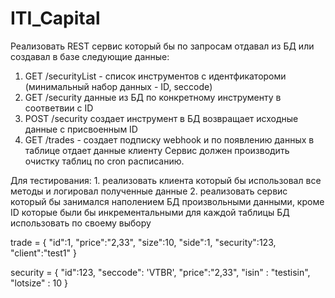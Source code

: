 # ITI_Capital
Реализовать REST сервис который бы по запросам отдавал из БД или создавал в базе следующие данные:
1. GET /securityList - список инструментов с идентфикатороми (минимальный набор данных - ID, seccode)
2. GET /security данные из БД по конкретному инструменту в соответвии с ID
2. POST /security создает инструмент в БД возвращает исходные данные с присвоенным ID
3. GET /trades - создает подписку webhook и по появлению данных в таблице отдает данные клиенту
Сервис должен производить очистку таблиц по cron расписанию.

 Для тестирования:
	1. реализовать клиента который бы использовал все методы и логировал полученные данные 
    2. реализовать сервис который бы занимался наполением БД произвольными данными, кроме ID которые были бы инкрементальными для каждой таблицы
 БД использовать по своему выбору
 
 trade = {
   "id":1,
   "price":"2,33",
   "size":10,
   "side":1,
   "security":123,
   "client":"test1"
}

security = {
   "id":123,
   "seccode": 'VTBR',
   "price":"2,33",
   "isin" : "testisin",
   "lotsize" : 10
}
